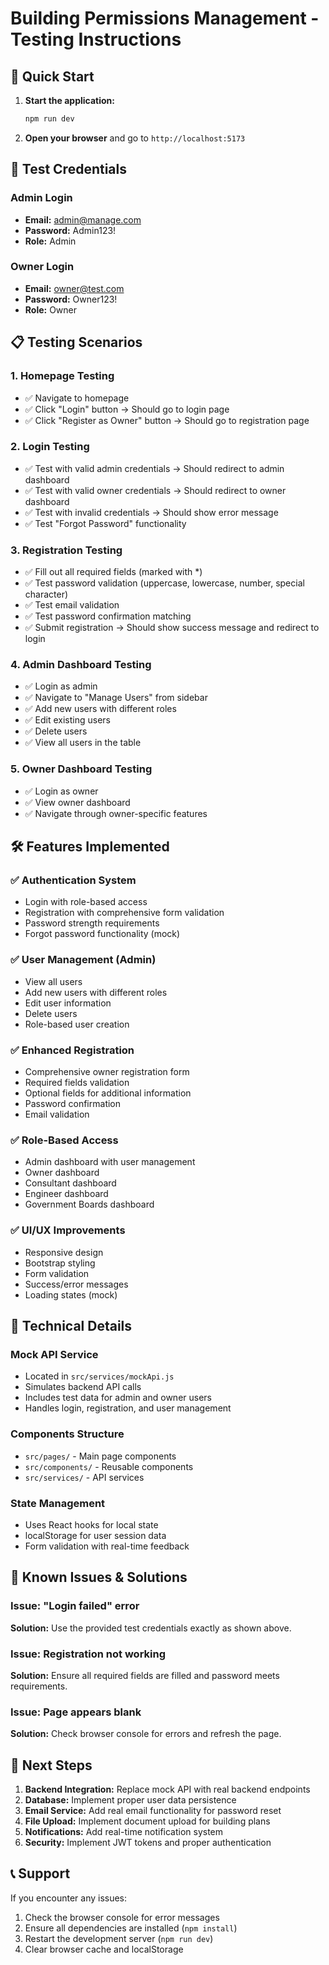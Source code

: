 # Building Permissions Management - Testing Instructions

## 🚀 Quick Start

1. **Start the application:**
   ```bash
   npm run dev
   ```

2. **Open your browser** and go to `http://localhost:5173`

## 🔐 Test Credentials

### Admin Login
- **Email:** admin@manage.com
- **Password:** Admin123!
- **Role:** Admin

### Owner Login
- **Email:** owner@test.com
- **Password:** Owner123!
- **Role:** Owner

## 📋 Testing Scenarios

### 1. Homepage Testing
- ✅ Navigate to homepage
- ✅ Click "Login" button → Should go to login page
- ✅ Click "Register as Owner" button → Should go to registration page

### 2. Login Testing
- ✅ Test with valid admin credentials → Should redirect to admin dashboard
- ✅ Test with valid owner credentials → Should redirect to owner dashboard
- ✅ Test with invalid credentials → Should show error message
- ✅ Test "Forgot Password" functionality

### 3. Registration Testing
- ✅ Fill out all required fields (marked with *)
- ✅ Test password validation (uppercase, lowercase, number, special character)
- ✅ Test email validation
- ✅ Test password confirmation matching
- ✅ Submit registration → Should show success message and redirect to login

### 4. Admin Dashboard Testing
- ✅ Login as admin
- ✅ Navigate to "Manage Users" from sidebar
- ✅ Add new users with different roles
- ✅ Edit existing users
- ✅ Delete users
- ✅ View all users in the table

### 5. Owner Dashboard Testing
- ✅ Login as owner
- ✅ View owner dashboard
- ✅ Navigate through owner-specific features

## 🛠️ Features Implemented

### ✅ Authentication System
- Login with role-based access
- Registration with comprehensive form validation
- Password strength requirements
- Forgot password functionality (mock)

### ✅ User Management (Admin)
- View all users
- Add new users with different roles
- Edit user information
- Delete users
- Role-based user creation

### ✅ Enhanced Registration
- Comprehensive owner registration form
- Required fields validation
- Optional fields for additional information
- Password confirmation
- Email validation

### ✅ Role-Based Access
- Admin dashboard with user management
- Owner dashboard
- Consultant dashboard
- Engineer dashboard
- Government Boards dashboard

### ✅ UI/UX Improvements
- Responsive design
- Bootstrap styling
- Form validation
- Success/error messages
- Loading states (mock)

## 🔧 Technical Details

### Mock API Service
- Located in `src/services/mockApi.js`
- Simulates backend API calls
- Includes test data for admin and owner users
- Handles login, registration, and user management

### Components Structure
- `src/pages/` - Main page components
- `src/components/` - Reusable components
- `src/services/` - API services

### State Management
- Uses React hooks for local state
- localStorage for user session data
- Form validation with real-time feedback

## 🐛 Known Issues & Solutions

### Issue: "Login failed" error
**Solution:** Use the provided test credentials exactly as shown above.

### Issue: Registration not working
**Solution:** Ensure all required fields are filled and password meets requirements.

### Issue: Page appears blank
**Solution:** Check browser console for errors and refresh the page.

## 🚀 Next Steps

1. **Backend Integration:** Replace mock API with real backend endpoints
2. **Database:** Implement proper user data persistence
3. **Email Service:** Add real email functionality for password reset
4. **File Upload:** Implement document upload for building plans
5. **Notifications:** Add real-time notification system
6. **Security:** Implement JWT tokens and proper authentication

## 📞 Support

If you encounter any issues:
1. Check the browser console for error messages
2. Ensure all dependencies are installed (`npm install`)
3. Restart the development server (`npm run dev`)
4. Clear browser cache and localStorage
